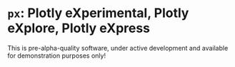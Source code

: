 # `px`: Plotly eXperimental, Plotly eXplore, Plotly eXpress

This is pre-alpha-quality software, under active development and available for demonstration purposes only!
